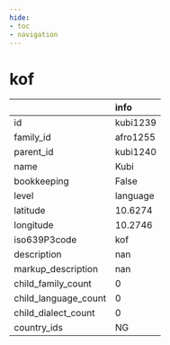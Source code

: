 ```yaml
---
hide:
- toc
- navigation
---
```

# kof
|                      | info     |
|:---------------------|:---------|
| id                   | kubi1239 |
| family_id            | afro1255 |
| parent_id            | kubi1240 |
| name                 | Kubi     |
| bookkeeping          | False    |
| level                | language |
| latitude             | 10.6274  |
| longitude            | 10.2746  |
| iso639P3code         | kof      |
| description          | nan      |
| markup_description   | nan      |
| child_family_count   | 0        |
| child_language_count | 0        |
| child_dialect_count  | 0        |
| country_ids          | NG       |